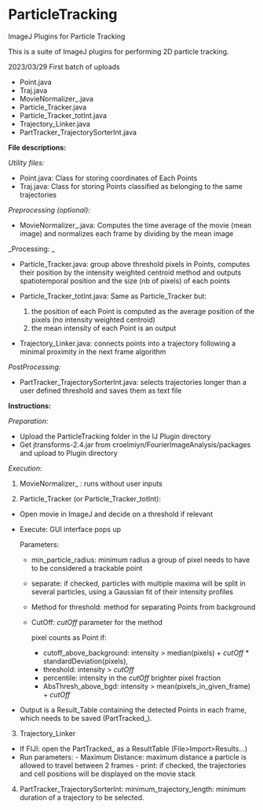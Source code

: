 # ParticleTracking
ImageJ Plugins for Particle Tracking

This is a suite of ImageJ plugins for performing 2D particle tracking.

2023/03/29 First batch of uploads
- Point.java
- Traj.java
- MovieNormalizer_.java
- Particle_Tracker.java
- Particle_Tracker_totInt.java
- Trajectory_Linker.java
- PartTracker_TrajectorySorterInt.java

**File descriptions:**

_Utility files:_ 
- Point.java: Class for storing coordinates of Each Points
- Traj.java: Class for storing Points classified as belonging to the same trajectories 

_Preprocessing (optional):_
- MovieNormalizer_.java: Computes the time average of the movie (mean image) and normalizes each frame by dividing by the mean image

_Processing: _
- Particle_Tracker.java: group above threshold pixels in Points, computes their position by the intensity weighted centroid method and outputs spatiotemporal position and the size (nb of pixels) of each points

- Particle_Tracker_totInt.java: Same as Particle_Tracker but: 
    1. the position of each Point is computed as the average position of the pixels (no intensity weighted centroid)  
    2. the mean intensity of each Point is an output
                              
- Trajectory_Linker.java: connects points into a trajectory following a minimal proximity in the next frame algorithm 

_PostProcessing:_
- PartTracker_TrajectorySorterInt.java: selects trajectories longer than a user defined threshold and saves them as text file

**Instructions:**

_Preparation:_
- Upload the ParticleTracking folder in the IJ Plugin directory
- Get jtransforms-2.4.jar from croelmiyn/FourierImageAnalysis/packages and upload to Plugin directory

_Execution:_

1. MovieNormalizer_ : runs without user inputs

2. Particle_Tracker (or Particle_Tracker_totInt):
- Open movie in ImageJ and decide on a threshold if relevant
- Execute: GUI interface pops up

    Parameters:
    - min_particle_radius: minimum radius a group of pixel needs to have to be considered a trackable point 
    - separate: if checked, particles with multiple maxima will be split in several particles, using a Gaussian fit of their intensity profiles
    - Method for threshold: method for separating Points from background
    - CutOff: _cutOff_ parameter for the method

        pixel counts as Point if:
        -  cutoff_above_background: intensity > median(pixels) + _cutOff_ * standardDeviation(pixels), 
        -  threshold: intensity > _cutOff_
        -  percentile: intensity in the _cutOff_ brighter pixel fraction
        -  AbsThresh_above_bgd: intensity > mean(pixels_in_given_frame) + _cutOff_
 
- Output is a Result_Table containing the detected Points in each frame, which needs to be saved (PartTracked_).

3. Trajectory_Linker
- If FIJI: open the PartTracked_ as a ResultTable (File>Import>Results...)
- Run parameters:
      - Maximum Distance: maximum distance a particle is allowed to travel between 2 frames
      - print: if checked, the trajectories and cell positions will be displayed on the movie stack

4. PartTracker_TrajectorySorterInt: minimum_trajectory_length: minimum duration of a trajectory to be selected. 
